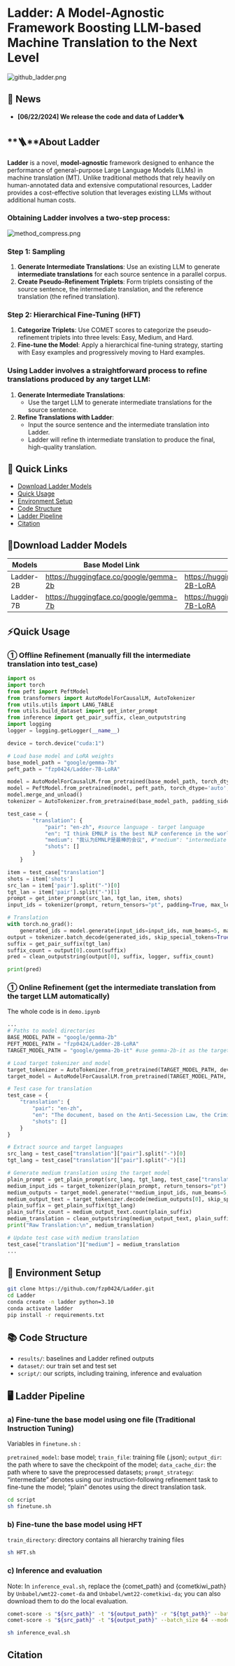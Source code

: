 # Ladder: A Model-Agnostic Framework Boosting LLM-based Machine Translation to the Next Level

![github_ladder.png](assets/github_ladder.png)

## **🔔 News**

- **[06/22/2024] We release the code and data of Ladder🪜**

## **🪜**About Ladder

**Ladder** is a novel, **model-agnostic** framework designed to enhance the performance of general-purpose Large Language Models (LLMs) in machine translation (MT). Unlike traditional methods that rely heavily on human-annotated data and extensive computational resources, Ladder provides a cost-effective solution that leverages existing LLMs without additional human costs.

### Obtaining Ladder involves a two-step process:

![method_compress.png](assets/method_compress.png)

### Step 1: Sampling

1. **Generate Intermediate Translations**: Use an existing LLM to generate **intermediate translations** for each source sentence in a parallel corpus.
2. **Create Pseudo-Refinement Triplets**: Form triplets consisting of the source sentence, the intermediate translation, and the reference translation (the refined translation).

### Step 2: Hierarchical Fine-Tuning (HFT)

1. **Categorize Triplets**: Use COMET scores to categorize the pseudo-refinement triplets into three levels: Easy, Medium, and Hard.
2. **Fine-tune the Model**: Apply a hierarchical fine-tuning strategy, starting with Easy examples and progressively moving to Hard examples. 

### Using Ladder involves a straightforward process to refine translations produced by any target LLM:

1. **Generate Intermediate Translations**:
    - Use the target LLM to generate intermediate translations for the source sentence.
2. **Refine Translations with Ladder**:
    - Input the source sentence and the intermediate translation into Ladder.
    - Ladder will refine th intermediate translation to produce the final, high-quality translation.

## **🚀 Quick Links**

- [Download Ladder Models](#download)
- [Quick Usage](#use)
- [Environment Setup](#env)
- [Code Structure](#struct)
- [Ladder Pipeline](#pipeline)
- [Citation](#citation)

## **🤗Download Ladder Models**<a name="download"></a>

| Models | Base Model Link | LoRA Link |
| --- | --- | --- |
| Ladder-2B | https://huggingface.co/google/gemma-2b | https://huggingface.co/fzp0424/Ladder-2B-LoRA |
| Ladder-7B | https://huggingface.co/google/gemma-7b | https://huggingface.co/fzp0424/Ladder-7B-LoRA |

## **⚡Quick Usage**<a name="use"></a>

### ① Offline Refinement (manually fill the intermediate translation into test_case)

```python
import os
import torch
from peft import PeftModel
from transformers import AutoModelForCausalLM, AutoTokenizer
from utils.utils import LANG_TABLE
from utils.build_dataset import get_inter_prompt
from inference import get_pair_suffix, clean_outputstring
import logging
logger = logging.getLogger(__name__)

device = torch.device("cuda:1")

# Load base model and LoRA weights
base_model_path = "google/gemma-7b"
peft_path = "fzp0424/Ladder-7B-LoRA"

model = AutoModelForCausalLM.from_pretrained(base_model_path, torch_dtype='auto', device_map = device)
model = PeftModel.from_pretrained(model, peft_path, torch_dtype='auto', device_map = device)
model.merge_and_unload()
tokenizer = AutoTokenizer.from_pretrained(base_model_path, padding_side='left')

test_case = {
        "translation": {
            "pair": "en-zh", #source language - target language
            "en": "I think EMNLP is the best NLP conference in the world!", # "target language": "source sentence"
            "medium": "我认为EMNLP是最棒的会议", #"medium": "intermediate translation"
            "shots": []
        }
    }

item = test_case["translation"]
shots = item['shots'] 
src_lan = item['pair'].split("-")[0]
tgt_lan = item['pair'].split("-")[1]
prompt = get_inter_prompt(src_lan, tgt_lan, item, shots)
input_ids = tokenizer(prompt, return_tensors="pt", padding=True, max_length=512, truncation=True).input_ids.to(device)

# Translation
with torch.no_grad():
    generated_ids = model.generate(input_ids=input_ids, num_beams=5, max_new_tokens=256, do_sample=True, temperature=0.6, top_p=0.9)
output = tokenizer.batch_decode(generated_ids, skip_special_tokens=True)
suffix = get_pair_suffix(tgt_lan) 
suffix_count = output[0].count(suffix)
pred = clean_outputstring(output[0], suffix, logger, suffix_count)

print(pred)
```

### ① Online Refinement (get the intermediate translation from the target LLM automatically)

The whole code is in `demo.ipynb`

```python
...
# Paths to model directories
BASE_MODEL_PATH = "google/gemma-2b"
PEFT_MODEL_PATH = "fzp0424/Ladder-2B-LoRA"
TARGET_MODEL_PATH = "google/gemma-2b-it" #use gemma-2b-it as the target model

# Load target tokenizer and model
target_tokenizer = AutoTokenizer.from_pretrained(TARGET_MODEL_PATH, device_map=device)
target_model = AutoModelForCausalLM.from_pretrained(TARGET_MODEL_PATH, device_map=device)

# Test case for translation
test_case = {
    "translation": {
        "pair": "en-zh",
        "en": "The document, based on the Anti-Secession Law, the Criminal Law and the Criminal Procedure Law, provides more specific rules concerning conviction and sentencing in the event of such crimes, as well as relevant procedures, serving as guidance for the judiciary in handling relevant cases.",
        "shots": []
    }
}

# Extract source and target languages
src_lang = test_case["translation"]["pair"].split("-")[0]
tgt_lang = test_case["translation"]["pair"].split("-")[1]

# Generate medium translation using the target model
plain_prompt = get_plain_prompt(src_lang, tgt_lang, test_case["translation"])
medium_input_ids = target_tokenizer(plain_prompt, return_tensors="pt").to(device)
medium_outputs = target_model.generate(**medium_input_ids, num_beams=5, max_new_tokens=256, do_sample=True, temperature=0.6, top_p=0.9)
medium_output_text = target_tokenizer.decode(medium_outputs[0], skip_special_tokens=True)
plain_suffix = get_plain_suffix(tgt_lang)
plain_suffix_count = medium_output_text.count(plain_suffix)
medium_translation = clean_outputstring(medium_output_text, plain_suffix, logger, plain_suffix_count)
print("Raw Translation:\n", medium_translation)

# Update test case with medium translation
test_case["translation"]["medium"] = medium_translation
...
```

## **📃 Environment Setup**<a name="env"></a>

```bash
git clone https://github.com/fzp0424/Ladder.git
cd Ladder
conda create -n ladder python=3.10
conda activate ladder
pip install -r requirements.txt
```

## **📚** Code Structure<a name="struct"></a>

- `results/`: baselines and Ladder refined  outputs
- `dataset/`: our train set and test set
- `script/`: our scripts, including training, inference and evaluation

## 🖥️ Ladder Pipeline<a name="pipeline"></a>

### a) Fine-tune the base model using one file (Traditional Instruction Tuning)

Variables in `finetune.sh` : 

`pretrained_model`: base model; `train_file`: training file (.json); `output_dir`: the path where to save the checkpoint of the model; `data_cache_dir`: the path where to save the preprocessed datasets;  `prompt_strategy`: “intermediate” denotes using our instruction-following refinement task to fine-tune the model; “plain” denotes using the direct translation task.

```bash
cd script
sh finetune.sh
```

### b) Fine-tune the base model using HFT

`train_directory`: directory contains all hierarchy training files

```bash
sh HFT.sh
```

### c) Inference and evaluation

Note: In `inference_eval.sh`,  replace the {comet_path} and  {cometkiwi_path} by `Unbabel/wmt22-comet-da` and `Unbabel/wmt22-cometkiwi-da`; you can also download them to do the local evaluation.

```bash
comet-score -s "${src_path}" -t "${output_path}" -r "${tgt_path}" --batch_size 64 --model {comet_path} --gpus 1 > "${output_path}.comet"
comet-score -s "${src_path}" -t "${output_path}" --batch_size 64 --model {cometkiwi_path} --gpus 1 > "${output_path}.cometkiwi"
```

```bash
sh inference_eval.sh
```

## Citation

```latex

```
